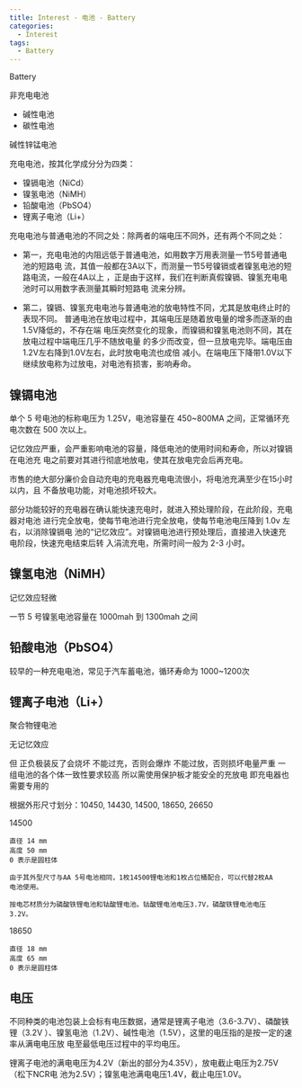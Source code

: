 ```yaml
---
title: Interest - 电池 - Battery
categories:
  - Interest
tags:
  - Battery
---
```


Battery

<!--more-->

非充电电池

* 碱性电池
* 碳性电池

碱性锌锰电池

充电电池，按其化学成分分为四类：

* 镍镉电池（NiCd）
* 镍氢电池（NiMH）
* 铅酸电池（PbSO4）
* 锂离子电池（Li+）

充电电池与普通电池的不同之处：除两者的端电压不同外，还有两个不同之处：

* 第一，充电电池的内阻远低于普通电池，如用数字万用表测量一节5号普通电池的短路电
  流，其值一般都在3A以下，而测量一节5号镍镉或者镍氢电池的短路电流，一般在4A以上
  ，正是由于这样，我们在判断真假镍镉、镍氢充电电池时可以用数字表测量其瞬时短路电
  流来分辨。

* 第二，镍镉、镍氢充电电池与普通电池的放电特性不同，尤其是放电终止时的表现不同。
  普通电池在放电过程中，其端电压是随着放电量的增多而逐渐的由1.5V降低的，不存在端
  电压突然变化的现象，而镍镉和镍氢电池则不同，其在放电过程中端电压几乎不随放电量
  的多少而改变，但一旦放电完毕。端电压由1.2V左右降到1.0V左右，此时放电电流也成倍
  减小。在端电压下降带1.0V以下继续放电称为过放电，对电池有损害，影响寿命。

## 镍镉电池

单个 5 号电池的标称电压为 1.25V，电池容量在 450~800MA 之间，正常循环充电次数在
500 次以上。

记忆效应严重，会严重影响电池的容量，降低电池的使用时间和寿命，所以对镍镉在电池充
电之前要对其进行彻底地放电，使其在放电完会后再充电。

市售的绝大部分廉价会自动充电的充电器充电电流很小，将电池充满至少在15小时以内，且
不备放电功能，对电池损坏较大。

部分功能较好的充电器在确认能快速充电时，就进入预处理阶段，在此阶段，充电器对电池
进行完全放电，使每节电池进行完全放电，使每节电池电压降到 1.0v 左右，以消除镍镉电
池的“记忆效应”。对镍镉电池进行预处理后，直接进入快速充电阶段，快速充电结束后转
入涓流充电，所需时间一般为 2-3 小时。

## 镍氢电池（NiMH）

记忆效应轻微

一节 5 号镍氢电池容量在 1000mah 到 1300mah 之间

## 铅酸电池（PbSO4）

较早的一种充电电池，常见于汽车蓄电池，循环寿命为 1000~1200次

## 锂离子电池（Li+）

聚合物锂电池

无记忆效应

但
正负极装反了会烧坏
不能过充，否则会爆炸
不能过放，否则损坏电量严重
一组电池的各个体一致性要求较高
所以需使用保护板才能安全的充放电
即充电器也需要专用的


根据外形尺寸划分：10450, 14430, 14500, 18650, 26650

14500

    直径 14 mm
    高度 50 mm
    0 表示是圆柱体

    由于其外型尺寸与AA 5号电池相同，1枚14500锂电池和1枚占位桶配合，可以代替2枚AA
    电池使用。

    按电芯材质分为磷酸铁锂电池和钴酸锂电池。钴酸锂电池电压3.7V，磷酸铁锂电池电压
    3.2V。


18650

    直径 18 mm
    高度 65 mm
    0 表示是圆柱体

## 电压

不同种类的电池包装上会标有电压数据，通常是锂离子电池（3.6-3.7V）、磷酸铁锂（3.2V
）、镍氢电池（1.2V）、碱性电池（1.5V），这里的电压指的是按一定的速率从满电电压放
电至最低电压过程中的平均电压。

锂离子电池的满电电压为4.2V（新出的部分为4.35V），放电截止电压为2.75V（松下NCR电
池为2.5V）；镍氢电池满电电压1.4V，截止电压1.0V。
